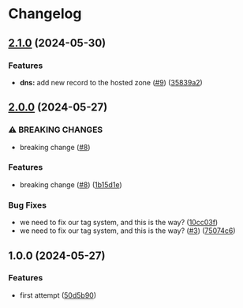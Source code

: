 # Changelog

## [2.1.0](https://github.com/ignaciocaff/release-poc/compare/v2.0.0...v2.1.0) (2024-05-30)


### Features

* **dns:** add new record to the hosted zone ([#9](https://github.com/ignaciocaff/release-poc/issues/9)) ([35839a2](https://github.com/ignaciocaff/release-poc/commit/35839a230d31733706a1bb2b3d4fbd9dcb75e3ba))

## [2.0.0](https://github.com/ignaciocaff/release-poc/compare/v1.0.0...v2.0.0) (2024-05-27)


### ⚠ BREAKING CHANGES

* breaking change ([#8](https://github.com/ignaciocaff/release-poc/issues/8))

### Features

* breaking change ([#8](https://github.com/ignaciocaff/release-poc/issues/8)) ([1b15d1e](https://github.com/ignaciocaff/release-poc/commit/1b15d1e33fb60d200c5988c74d812197bb6292d2))


### Bug Fixes

* we need to fix our tag system, and this is the way? ([10cc03f](https://github.com/ignaciocaff/release-poc/commit/10cc03f3bcb506876c4efa98049ff1bc55312151))
* we need to fix our tag system, and this is the way? ([#3](https://github.com/ignaciocaff/release-poc/issues/3)) ([75074c6](https://github.com/ignaciocaff/release-poc/commit/75074c65d90b24c7dbb39df4e89e1e692a68a7d8))

## 1.0.0 (2024-05-27)


### Features

* first attempt ([50d5b90](https://github.com/ignaciocaff/release-poc/commit/50d5b90524538ee30d635f62644a5a3b7e66e2bf))
